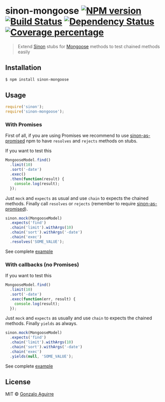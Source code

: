 # sinon-mongoose [![NPM version][npm-image]][npm-url] [![Build Status][travis-image]][travis-url] [![Dependency Status][daviddm-image]][daviddm-url] [![Coverage percentage][coveralls-image]][coveralls-url]
> Extend [Sinon][sinon-url] stubs for [Mongoose][mongoose-url] methods to test chained methods easily

## Installation

```sh
$ npm install sinon-mongoose
```

## Usage

```js
require('sinon');
require('sinon-mongoose');
```
### With Promises

First of all, if you are using Promises we recommend to use [sinon-as-promised][sinon-as-promised-url] npm to have `resolves` and `rejects` methods on stubs.

If you want to test this
```js
MongooseModel.find()
  .limit(10)
  .sort('-date')
  .exec()
  .then(function(result) {
    console.log(result);
  });
```
Just `mock` and `expects` as usual and use `chain` to expects the chained methods.
Finally call `resolves` or `rejects` (remember to require [sinon-as-promised][sinon-as-promised-url]).

```js
sinon.mock(MongooseModel)
  .expects('find')
  .chain('limit').withArgs(10)
  .chain('sort').withArgs('-date')
  .chain('exec')
  .resolves('SOME_VALUE');
```

See complete [example][promises-example-url]

### With callbacks (no Promises)

If you want to test this
```js
MongooseModel.find()
  .limit(10)
  .sort('-date')
  .exec(function(err, result) {
    console.log(result);
  });
```
Just `mock` and `expects` as usually and use `chain` to expects the chained methods.
Finally `yields` as always.

```js
sinon.mock(MongooseModel)
  .expects('find')
  .chain('limit').withArgs(10)
  .chain('sort').withArgs('-date')
  .chain('exec')
  .yields(null, 'SOME_VALUE');
```

See complete [example][callbacks-example-url]
## License

MIT © [Gonzalo Aguirre]()


[npm-image]: https://badge.fury.io/js/sinon-mongoose.svg
[npm-url]: https://npmjs.org/package/sinon-mongoose
[travis-image]: https://travis-ci.org/gaguirre/sinon-mongoose.svg?branch=master
[travis-url]: https://travis-ci.org/gaguirre/sinon-mongoose
[daviddm-image]: https://david-dm.org/gaguirre/sinon-mongoose.svg?theme=shields.io
[daviddm-url]: https://david-dm.org/gaguirre/sinon-mongoose
[coveralls-image]: https://coveralls.io/repos/gaguirre/sinon-mongoose/badge.svg
[coveralls-url]: https://coveralls.io/r/gaguirre/sinon-mongoose
[sinon-url]: https://github.com/cjohansen/sinon.js
[mongoose-url]: https://github.com/Automattic/mongoose
[sinon-as-promised-url]: https://github.com/bendrucker/sinon-as-promised
[promises-example-url]: https://github.com/gaguirre/sinon-mongoose/tree/master/examples/promises
[callbacks-example-url]: https://github.com/gaguirre/sinon-mongoose/tree/master/examples/callbacks
